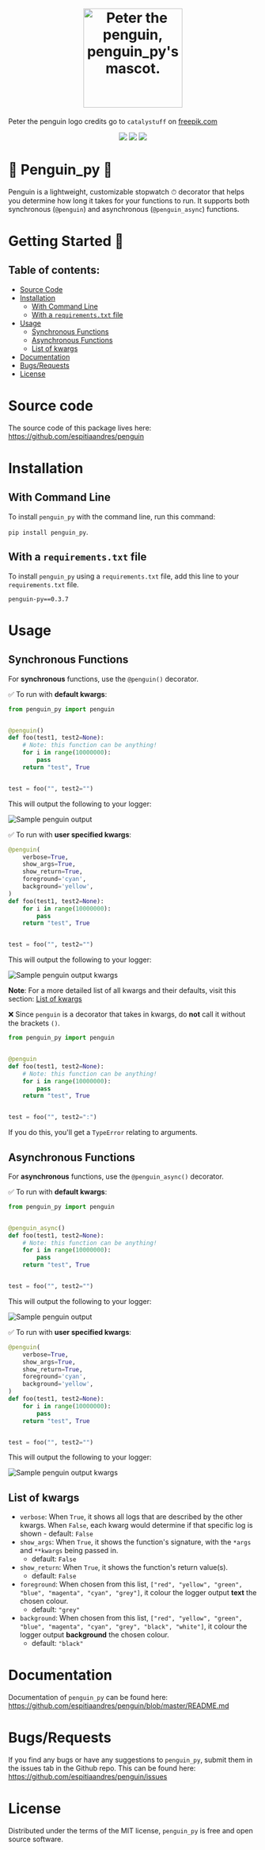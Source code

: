 <h1 align="center">
<img
    src="/img/penguin_py_logo.jpg"
    alt="Peter the penguin, penguin_py's mascot."
    title="Peter the penguin, penguin_py's mascot."
    width="200"
/>
</h1>

Peter the penguin logo credits go to `catalystuff` on [freepik.com](https://www.freepik.com/author/catalyststuff)

<p align="center">
  <a href="https://pypi.python.org/pypi/penguin_py"><img src="https://badge.fury.io/py/penguin_py.svg"></a>
  <a href="http://unlicense.org/"><img src="https://img.shields.io/pypi/l/penguin_py.svg"></a>
  <a href="https://pypi.python.org/pypi/penguin_py"><img src="https://img.shields.io/pypi/pyversions/penguin_py.svg"></a>
</p>


# 🐧 Penguin_py 🐧

Penguin is a lightweight, customizable stopwatch ⏱ decorator that helps you determine how long it takes for your functions to run. It supports both synchronous (`@penguin`) and asynchronous (`@penguin_async`) functions.


<!--
Link: https://www.freepik.com/free-vector/cute-happy-penguin-cartoon-icon-illustration-animal-nature-icon-concept-isolated-flat-cartoon-style_10717963.htm#query=penguin%20logo&position=1&from_view=keyword

Credits go to catalystuff on freepik.com
 -->

# Getting Started 🚀

## Table of contents:

- [Source Code](#source_code)
- [Installation](#installation)
  - [With Command Line](#installation_with_cli)
  - [With a `requirements.txt` file](#installation_req_txt)
- [Usage](#usage)
  - [Synchronous Functions](#synchronous_functions)
  - [Asynchronous Functions](#asynchronous_functions)
  - [List of kwargs](#kwargs_list)
- [Documentation](#documentation)
- [Bugs/Requests](#bugs_requests)
- [License](#license)

<a name="source_code"/>

# Source code

The source code of this package lives here: https://github.com/espitiaandres/penguin

<a name="installation"/>

# Installation

<a name="installation_with_cli"/>

## With Command Line

To install `penguin_py` with the command line, run this command:

`pip install penguin_py`.

<a name="installation_req_txt"/>

## With a `requirements.txt` file

To install `penguin_py` using a `requirements.txt` file, add this line to your `requirements.txt` file.

`penguin-py==0.3.7`

<a name="Usage"/>

# Usage

<a name="synchronous_functions"/>

## Synchronous Functions

For **synchronous** functions, use the `@penguin()` decorator.

✅ To run with **default kwargs**:

```python
from penguin_py import penguin


@penguin()
def foo(test1, test2=None):
    # Note: this function can be anything!
    for i in range(10000000):
        pass
    return "test", True


test = foo("", test2="")
```

This will output the following to your logger:

![Sample penguin output](/img/sample_output.png)

✅ To run with **user specified kwargs**:

```python
@penguin(
    verbose=True,
    show_args=True,
    show_return=True,
    foreground='cyan',
    background='yellow',
)
def foo(test1, test2=None):
    for i in range(10000000):
        pass
    return "test", True


test = foo("", test2="")
```

This will output the following to your logger:

![Sample penguin output kwargs](/img/sample_output_kwargs.png)

**Note**: For a more detailed list of all kwargs and their defaults, visit this section: [List of kwargs](#kwargs_list)

❌ Since `penguin` is a decorator that takes in kwargs, do **not** call it without the brackets `()`.

```python
from penguin_py import penguin


@penguin
def foo(test1, test2=None):
    # Note: this function can be anything!
    for i in range(10000000):
        pass
    return "test", True


test = foo("", test2=":")
```

If you do this, you'll get a `TypeError` relating to arguments.

<a name="synchronous_functions"/>

## Asynchronous Functions

For **asynchronous** functions, use the `@penguin_async()` decorator.

✅ To run with **default kwargs**:

```python
from penguin_py import penguin


@penguin_async()
def foo(test1, test2=None):
    # Note: this function can be anything!
    for i in range(10000000):
        pass
    return "test", True


test = foo("", test2="")
```

This will output the following to your logger:

![Sample penguin output](/img/sample_output.png)

✅ To run with **user specified kwargs**:

```python
@penguin(
    verbose=True,
    show_args=True,
    show_return=True,
    foreground='cyan',
    background='yellow',
)
def foo(test1, test2=None):
    for i in range(10000000):
        pass
    return "test", True


test = foo("", test2="")
```

This will output the following to your logger:

![Sample penguin output kwargs](/img/sample_output_kwargs.png)

<a name="kwargs_list"/>

## List of kwargs

- `verbose`: When `True`, it shows all logs that are described by the other kwargs. When `False`,
  each kwarg would determine if that specific log is shown - default: `False`
- `show_args`: When `True`, it shows the function's signature, with the `*args` and `**kwargs` being passed in.
  - default: `False`
- `show_return`: When `True`, it shows the function's return value(s).
  - default: `False`
- `foreground`: When chosen from this list, `["red", "yellow", "green", "blue", "magenta", "cyan", "grey"]`, it colour the logger output **text** the chosen colour.
  - default: `"grey"`
- `background`: When chosen from this list, `["red", "yellow", "green", "blue", "magenta", "cyan", "grey", "black", "white"]`, it colour the logger output **background** the chosen colour.
  - default: `"black"`

<a name="documentation"/>

# Documentation

Documentation of `penguin_py` can be found here: https://github.com/espitiaandres/penguin/blob/master/README.md

<a name="bugs_requests"/>

# Bugs/Requests

If you find any bugs or have any suggestions to `penguin_py`, submit them in the issues tab in the Github repo. This can be found here: https://github.com/espitiaandres/penguin/issues

<a name="license"/>

# License

Distributed under the terms of the MIT license, `penguin_py` is free and open source software.

